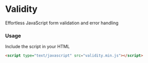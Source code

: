 Validity
========

Effortless JavaScript form validation and error handling

### Usage

Include the script in your HTML

```html
<script type="text/javascript" src="validity.min.js"></script>
```
